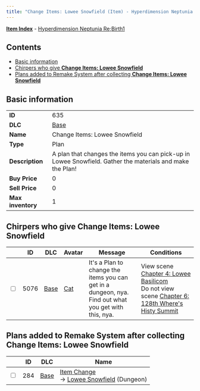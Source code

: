 ```yaml
---
title: "Change Items: Lowee Snowfield (Item) - Hyperdimension Neptunia Re;Birth1"
---
```


[**Item Index**](/neptunia/rb1/item/index.html) - [Hyperdimension Neptunia Re;Birth1](/neptunia/rb1)

## Contents

- [Basic information](#basic-information)
- [Chirpers who give **Change Items: Lowee Snowfield**](#chirpers-who-give-change-items-lowee-snowfield)
- [Plans added to Remake System after collecting **Change Items: Lowee Snowfield**](#plans-added-to-remake-system-after-collecting-change-items-lowee-snowfield)

## Basic information

|   |   |
| -- | -- |
| **ID** | 635 |
| **DLC** | [Base](/neptunia/rb1/dlc/1-base.html) |
| **Name** | Change Items: Lowee Snowfield |
| **Type** | Plan |
| **Description** | A plan that changes the items you can pick-up in Lowee Snowfield. Gather the materials and make the Plan! |
| **Buy Price** | 0 |
| **Sell Price** | 0 |
| **Max inventory** | 1 |

## Chirpers who give **Change Items: Lowee Snowfield**

|    | ID | DLC | Avatar | Message | Conditions |
| -- | -- | --- | ------ | ------- | ---------- |
| <input type="checkbox" id="rb1-chirper-event-1-5076" class="trackbox" /> | 5076 | [Base](/neptunia/rb1/dlc/1-base.html) | [Cat](/neptunia/rb1/avatar/1-226-cat.html) | It's a Plan to change the items you can get in a dungeon, nya.<br />Find out what you get with this, nya. | View scene [Chapter 4: Lowee Basilicom](/neptunia/rb1/scene/1-403-chapter-4-lowee-basilicom.html)<br />Do not view scene [Chapter 6: 128th Where's Histy Summit](/neptunia/rb1/scene/1-601-chapter-6-128th-wheres-histy-summit.html) |

## Plans added to Remake System after collecting **Change Items: Lowee Snowfield**

|    | ID | DLC | Name |
| -- | -- | --- | ---- |
| <input type="checkbox" id="rb1-remake-1-284" class="trackbox" /> | 284 | [Base](/neptunia/rb1/dlc/1-base.html) | [Item Change](/neptunia/rb1/remake/1-284-item-change.html)<br />→ [Lowee Snowfield](/neptunia/rb1/dungeon/1-12-lowee-snowfield.html) (Dungeon) |